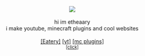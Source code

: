 

<p align="center">
  <img src="https://i.ibb.co/bLbS1QS/etheaarygit.png">
  <br><br>
  hi im etheaary<br>
  i make youtube, minecraft plugins and cool websites<br><br>
  <a href="https://eaterybot.xyz">[Eatery]</a> <a href="https://youtube.com/etheaary">[yt]</a> <a href="https://www.spigotmc.org/members/etheaaryxd.916165/">[mc plugins]</a><br>
  <sup><a href="http://pastaisdelicious.cf" title="PastaBot">[click]</a></sup>
</p>
